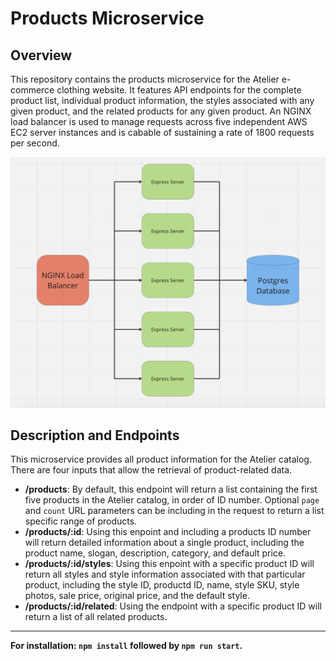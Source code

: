 # Products Microservice

## Overview
This repository contains the products microservice for the Atelier e-commerce clothing website. It features API endpoints for the complete product list, individual product information, the styles associated with any given product, and the related products for any given product. An NGINX load balancer is used to manage requests across five independent AWS EC2 server instances and is cabable of sustaining a rate of 1800 requests per second.

![service diagram](service-diagram.png)


## Description and Endpoints
This microservice provides all product information for the Atelier catalog. There are four inputs that allow the retrieval of product-related data.
- **/products**: By default, this endpoint will return a list containing the first five products in the Atelier catalog, in order of ID number. Optional `page` and `count` URL parameters can be including in the request to return a list specific range of products.
- **/products/:id**: Using this enpoint and including a products ID number will return detailed information about a single product, including the product name, slogan, description, category, and default price.
- **/products/:id/styles**: Using this enpoint with a specific product ID will return all styles and style information associated with that particular product, including the style ID, productd ID, name, style SKU, style photos, sale price, original price, and the default style.
- **/products/:id/related**: Using the endpoint with a specific product ID will return a list of all related products.

---

**For installation: `npm install` followed by `npm run start`.**




